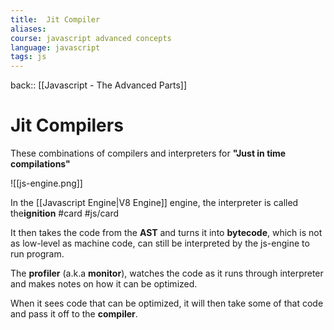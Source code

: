 ```yaml
---
title:  Jit Compiler
aliases:
course: javascript advanced concepts
language: javascript
tags: js
---
```


back:: [[Javascript - The Advanced Parts]]

# Jit Compilers

These combinations of compilers and interpreters for **"Just in time compilations"**

![[js-engine.png]]



In the [[Javascript Engine|V8 Engine]] engine, the interpreter is called the**ignition** #card #js/card 

It then takes the code from the **AST** and turns it into **bytecode**, which is not as low-level as machine code, can still be interpreted by the js-engine to run program. 

The **profiler** (a.k.a **monitor**), watches the code as it runs through interpreter and makes notes on how it can be optimized.

When it sees code that can be optimized, it will then take some of that code and pass it off to the **compiler**. 

